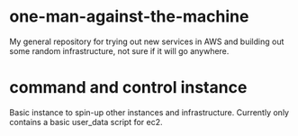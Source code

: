 # one-man-against-the-machine
My general repository for trying out new services in AWS and building out some random infrastructure, not sure if it will go anywhere.

# command and control instance
Basic instance to spin-up other instances and infrastructure.  Currently only contains a basic user_data script for ec2.